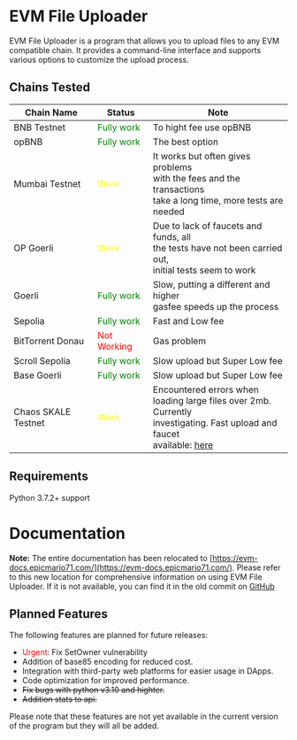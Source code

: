 # EVM File Uploader

EVM File Uploader is a program that allows you to upload files to any EVM compatible chain. It provides a command-line interface and supports various options to customize the upload process.

## Chains Tested

| Chain Name | Status | Note       |
|------------|--------|------------|
| BNB Testnet    | <span style="color:green">Fully work</span> | To hight fee use opBNB|
| opBNB    | <span style="color:green">Fully work</span>| The best option|
| Mumbai Testnet    | <span style="color:yellow">Work</span> | It works but often gives problems <br> with the fees and the transactions<br> take a long time, more tests are needed       |
| OP Goerli   | <span style="color:yellow">Work</span> | Due to lack of faucets and funds, all <br> the tests have not been carried out, <br> initial tests seem to work
| Goerli   | <span style="color:green">Fully work</span> | Slow, putting a different and higher <br> gasfee speeds up the process
| Sepolia   | <span style="color:green">Fully work</span> | Fast and Low fee
| BitTorrent Donau   | <span style="color:red">Not Working</span> | Gas problem
| Scroll Sepolia   | <span style="color:green">Fully work</span> | Slow upload but Super Low fee
| Base Goerli   | <span style="color:green">Fully work</span> | Slow upload but Super Low fee
| Chaos SKALE Testnet  | <span style="color:yellow">Work</span> | Encountered errors when <br> loading large files over 2mb. Currently<br> investigating. Fast upload and faucet <br> available: [here](https://sfuel.skale.network/staging/chaos)



## Requirements

Python 3.7.2+ support


# Documentation
**Note:** The entire documentation has been relocated to [https://evm-docs.epicmario71.com/](https://evm-docs.epicmario71.com/). Please refer to this new location for comprehensive information on using EVM File Uploader.
If it is not available, you can find it in the old commit on [GitHub](https://github.com/epicmario7133/EVM-File-Uploader/blob/31c99c6cea21bf4266b48d7821f189566aae3819/README.md)


## Planned Features

The following features are planned for future releases:
- <span style="color:red">Urgent</span>: Fix SetOwner vulnerability 
- Addition of base85 encoding for reduced cost.
- Integration with third-party web platforms for easier usage in DApps.
- Code optimization for improved performance.
- ~~Fix bugs with python v3.10 and highter.~~
- ~~Addition stats to api.~~

Please note that these features are not yet available in the current version of the program but they will all be added.